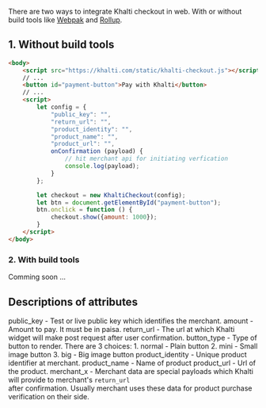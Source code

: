 There are two ways to integrate Khalti checkout in web.
With or without build tools like [Webpak](https://github.com/webpack/webpack) and [Rollup](https://github.com/rollup/rollup).

## 1. Without build tools

```html
<body>
	<script src="https://khalti.com/static/khalti-checkout.js"></script>
	// ...
	<button id="payment-button">Pay with Khalti</button>
	// ...
	<script>
		let config = {
			"public_key": "",
			"return_url": "",
			"product_identity": "",
			"product_name": "",
			"product_url": "",
			onConfirmation (payload) {
				// hit merchant api for initiating verfication
				console.log(payload);
			}
		};

		let checkout = new KhaltiCheckout(config);
		let btn = document.getElementById("payment-button");
		btn.onclick = function () {
			checkout.show({amount: 1000});
		}
	</script>
</body>
```

### 2. With build tools
Comming soon ...


## Descriptions of attributes

public_key
	- Test or live public key which identifies the merchant.
amount
	- Amount to pay. It must be in paisa.
return_url
	- The url at which Khalti widget will make post request after user confirmation.
button_type
	- Type of button to render. There are 3 choices:
		1. normal - Plain button
		2. mini - Small image button
		3. big - Big image button
product_identity
	- Unique product identifier at merchant.
product_name
	- Name of product
product_url
	- Url of the product.
merchant_x
	- Merchant data are special payloads which Khalti will provide to merchant's `return_url` \
	after confirmation. Usually merchant uses these data for product purchase verification on their side.
